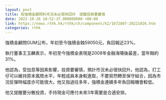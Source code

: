 ```yaml
---
layout: post
title: 有強積金顧問料市況未必很快回升　提醒投資要審慎
date: 2022-10-26 18:52:37.000000000 +08:00
link: https://news.rthk.hk/rthk/ch/component/k2/1672807-20221026.htm
categories: rthk
---
```


強積金顧問GUM公布，年初至今強積金蝕59050元，負回報近23%。

執行董事王玉麟表示，年初至今強積金表現是2008年金融海嘯後最差，當年蝕約31%。

他認為，受加息等因素影響，投資要審慎，預計市況未必很快回升。他認為，打工仔可以維持原本風險水平，年輕成員本身較進取，不要貿然轉至保守組合，因為市況反彈時幅度亦可能很大。他又指過往多年，強積金連續多年負回報機會較低。

他又提醒要分散投資，手持現金可應付未來3年需要是合適安排。
